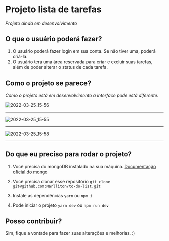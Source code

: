 # Projeto lista de tarefas

_Projeto ainda em desenvolvimento_

## O que o usuário poderá fazer?
1. O usuário poderá fazer login em sua conta. Se não tiver uma, poderá criá-la.
2. O usuário terá uma área reservada para criar e excluir suas tarefas, além de poder alterar o status de cada tarefa.

## Como o projeto se parece?
*Como o projeto está em desenvolvimento a interface pode está diferente.*

![2022-03-25_15-56](https://user-images.githubusercontent.com/67978032/160186369-140059ed-5dcb-4197-a374-095321c2e81e.png)
****
![2022-03-25_15-55](https://user-images.githubusercontent.com/67978032/160186670-cf80408b-ef11-4447-8715-3b3b786849fe.png)
****
![2022-03-25_15-58](https://user-images.githubusercontent.com/67978032/160186745-3d771fcc-1f76-4524-9526-0b90ae7023b7.png)
****

## Do que eu preciso para rodar o projeto?
1. Você precisa do mongoDB instalado na sua máquina.
[Documentação oficial do mongo](https://www.mongodb.com/docs/manual/installation/)

2. Você precisa clonar esse repositório
`git clone git@github.com:Marlliton/to-do-list.git`

3. Instale as dependências
`yarn` ou `npm i` 

4. Pode iniciar o projeto
`yarn dev` ou `npm run dev`

## Posso contribuir?
Sim, fique a vontade para fazer suas alterações e melhorias. :)


